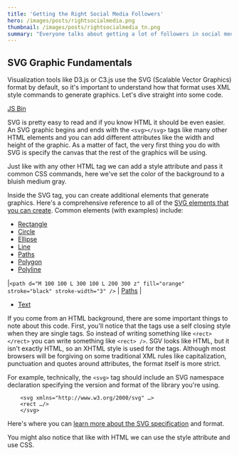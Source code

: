 ```yaml
---
title: 'Getting the Right Social Media Followers'
hero: /images/posts/rightsocialmedia.png
thumbnail: /images/posts/rightsocialmedia_tn.png
summary: "Everyone talks about getting a lot of followers in social media, but what does that really mean? And why is it even important? Well everyone is wrong. I'm much happier when I focus on getting the right type of followers."
---
```


## SVG Graphic Fundamentals

Visualization tools like D3.js or C3.js use the SVG (Scalable Vector Graphics) format by default, so it's important to understand how that format uses XML style commands to generate graphics. Let's dive straight into some code.

<a class="jsbin-embed" href="http://jsbin.com/bidevi/3/embed?html,output">JS Bin</a><script src="http://static.jsbin.com/js/embed.js"></script>

SVG is pretty easy to read and if you know HTML it should be even easier. An SVG graphic begins and ends with the `<svg></svg>` tags like many other HTML elements and you can add different attributes like the width and height of the graphic. As a matter of fact, the very first thing you do with SVG is specify the canvas that the rest of the graphics will be using.

Just like with any other HTML tag we can add a style attribute and pass it common CSS commands, here we've set the color of the background to a bluish medium gray.

Inside the SVG tag, you can create additional elements that generate graphics. Here's a comprehensive reference to all of the <a href="https://developer.mozilla.org/en-US/docs/Web/SVG">SVG elements that you can create</a>. Common elements (with examples) include:

- <a href="https://developer.mozilla.org/en-US/docs/Web/SVG/Element/rect">Rectangle</a>
- <a href="https://developer.mozilla.org/en-US/docs/Web/SVG/Element/circle">Circle</a>
- <a href="https://developer.mozilla.org/en-US/docs/Web/SVG/Element/ellipse">Ellipse</a>
- <a href="https://developer.mozilla.org/en-US/docs/Web/SVG/Element/line">Line</a>
- <a href="https://developer.mozilla.org/en-US/docs/Web/SVG/Element/path">Paths</a>
- <a href="https://developer.mozilla.org/en-US/docs/Web/SVG/Element/polygon">Polygon</a>
- <a href="https://developer.mozilla.org/en-US/docs/Web/SVG/Element/polyline">Polyline</a>

|`<path d="M 100 100 L 300 100 L 200 300 z" fill="orange" stroke="black" stroke-width="3" />` | <a href="https://developer.mozilla.org/en-US/docs/Web/SVG/Element/path">Paths</a> |

- <a href="https://developer.mozilla.org/en-US/docs/Web/SVG/Element/text">Text</a>

If you come from an HTML background, there are some important things to note about this code. First, you'll notice that the tags use a self closing style when they are single tags. So instead of writing something like `<rect></rect>` you can write something like `<rect> />`. SGV looks like HTML, but it isn't exactly HTML, so an XHTML style is used for the tags. Although most browsers will be forgiving on some traditional XML rules like capitalization, punctuation and quotes around attributes, the format itself is more strict.

For example, technically, the `<svg>` tag should include an SVG namespace declaration specifying the version and format of the library you're using.

```
	<svg xmlns="http://www.w3.org/2000/svg" …>
  	<rect …/>
	</svg>
```

Here's where you can <a href="http://www.w3.org/Graphics/SVG/">learn more about the SVG specification</a> and format.

You might also notice that like with HTML we can use the style attribute and use CSS.
